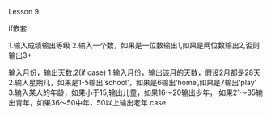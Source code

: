 Lesson 9

if嵌套 

1.输入成绩输出等级
2.输入一个数，如果是一位数输出1,如果是两位数输出2,否则输出3+

输入月份，输出天数,2(if case)
1.输入月份，输出该月的天数，假设2月都是28天
2.输入星期几，如果是1-5输出‘school’，如果是6输出‘home’,如果是7输出‘play’
3.输入某人的年龄，如果小于15,输出儿童，如果16～20输出少年，
如果21～35输出青年，如果36～50中年，50以上输出老年
case

